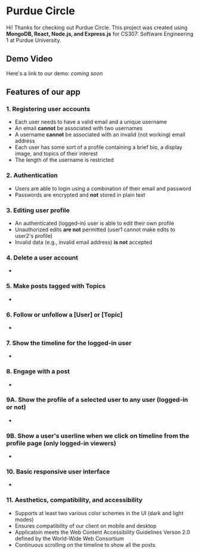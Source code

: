 # Purdue Circle
Hi! Thanks for checking out Purdue Circle. This project was created using **MongoDB, React, Node.js, and Express.js** for CS307: Software Engineering 1 at Purdue University.


## Demo Video
Here's a link to our demo: *coming soon*


## Features of our app
### 1. Registering user accounts
- Each user needs to have a valid email and a unique username
- An email **cannot** be associated with two usernames
- A username **cannot** be associated with an invalid (not working) email address
- Each user has some sort of a profile containing a brief bio, a display image, and topics of their interest
- The length of the username is restricted

### 2. Authentication
- Users are able to login using a combination of their email and password
- Passwords are encrypted and **not** stored in plain text

### 3. Editing user profile
- An authenticated (logged-in) user is able to edit their own profile
- Unauthorized edits **are not** permitted (user1 cannot make edits to user2's profile)
- Invalid data (e.g., invalid email address) **is not** accepted

### 4. Delete a user account
- 

### 5. Make posts tagged with Topics
- 

### 6. Follow or unfollow a [User] or [Topic]
- 

### 7. Show the timeline for the logged-in user
- 

### 8. Engage with a post
- 

### 9A. Show the profile of a selected user to any user (logged-in or not)
- 

### 9B. Show a user's userline when we click on timeline from the profile page (only logged-in viewers)
- 

### 10. Basic responsive user interface
- 

### 11. Aesthetics, compatibility, and accessibility
- Supports at least two various color schemes in the UI (dark and light modes)
- Ensures compatibility of our client on mobile and desktop
- Applicatoin meets the Web Content Accessibility Guidelines Verson 2.0 defined by the World-Wide Web Consortium
- Continuous scrolling on the timeline to show all the posts

